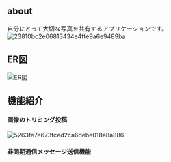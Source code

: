 ## about
  自分にとって大切な写真を共有するアプリケーションです。
  ![23810bc2e06813434e4ffe9a6e9489ba](https://user-images.githubusercontent.com/53245774/65834281-713a2d80-e314-11e9-9a41-8edcb8eb5f11.gif)

  
## ER図
![ER図](https://user-images.githubusercontent.com/53245774/65752856-a7c34d00-e148-11e9-9dac-73fa10cc3024.png)

## 機能紹介
#### 画像のトリミング投稿
![5263fe7e673fced2ca6debe018a8a886](https://user-images.githubusercontent.com/53245774/65834354-03423600-e315-11e9-9eea-86ef305e353b.gif)

#### 非同期通信メッセージ送信機能
